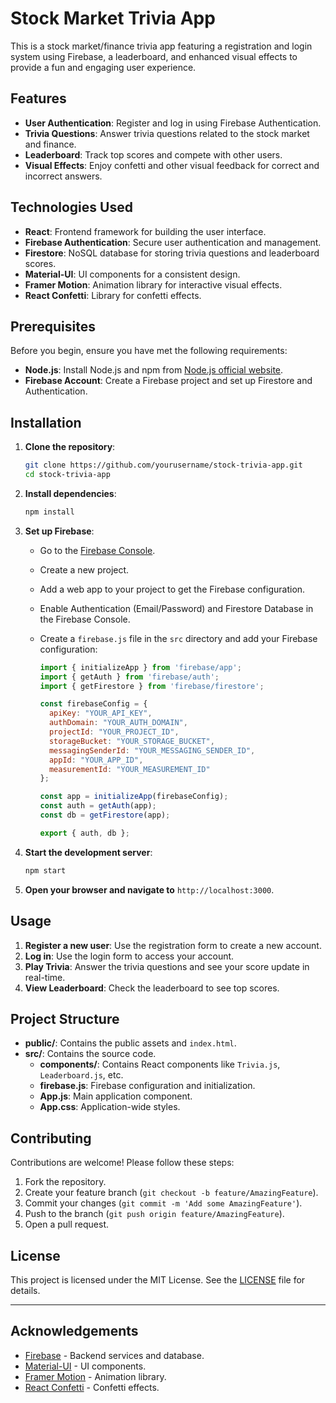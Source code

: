 # Stock Market Trivia App

This is a stock market/finance trivia app featuring a registration and login system using Firebase, a leaderboard, and enhanced visual effects to provide a fun and engaging user experience.

## Features

- **User Authentication**: Register and log in using Firebase Authentication.
- **Trivia Questions**: Answer trivia questions related to the stock market and finance.
- **Leaderboard**: Track top scores and compete with other users.
- **Visual Effects**: Enjoy confetti and other visual feedback for correct and incorrect answers.

## Technologies Used

- **React**: Frontend framework for building the user interface.
- **Firebase Authentication**: Secure user authentication and management.
- **Firestore**: NoSQL database for storing trivia questions and leaderboard scores.
- **Material-UI**: UI components for a consistent design.
- **Framer Motion**: Animation library for interactive visual effects.
- **React Confetti**: Library for confetti effects.

## Prerequisites

Before you begin, ensure you have met the following requirements:

- **Node.js**: Install Node.js and npm from [Node.js official website](https://nodejs.org/).
- **Firebase Account**: Create a Firebase project and set up Firestore and Authentication.

## Installation

1. **Clone the repository**:

   ```bash
   git clone https://github.com/yourusername/stock-trivia-app.git
   cd stock-trivia-app
   ```

2. **Install dependencies**:

   ```bash
   npm install
   ```

3. **Set up Firebase**:
   - Go to the [Firebase Console](https://console.firebase.google.com/).
   - Create a new project.
   - Add a web app to your project to get the Firebase configuration.
   - Enable Authentication (Email/Password) and Firestore Database in the Firebase Console.
   - Create a `firebase.js` file in the `src` directory and add your Firebase configuration:

     ```javascript
     import { initializeApp } from 'firebase/app';
     import { getAuth } from 'firebase/auth';
     import { getFirestore } from 'firebase/firestore';

     const firebaseConfig = {
       apiKey: "YOUR_API_KEY",
       authDomain: "YOUR_AUTH_DOMAIN",
       projectId: "YOUR_PROJECT_ID",
       storageBucket: "YOUR_STORAGE_BUCKET",
       messagingSenderId: "YOUR_MESSAGING_SENDER_ID",
       appId: "YOUR_APP_ID",
       measurementId: "YOUR_MEASUREMENT_ID"
     };

     const app = initializeApp(firebaseConfig);
     const auth = getAuth(app);
     const db = getFirestore(app);

     export { auth, db };
     ```

4. **Start the development server**:

   ```bash
   npm start
   ```

5. **Open your browser and navigate to** `http://localhost:3000`.

## Usage

1. **Register a new user**: Use the registration form to create a new account.
2. **Log in**: Use the login form to access your account.
3. **Play Trivia**: Answer the trivia questions and see your score update in real-time.
4. **View Leaderboard**: Check the leaderboard to see top scores.

## Project Structure

- **public/**: Contains the public assets and `index.html`.
- **src/**: Contains the source code.
  - **components/**: Contains React components like `Trivia.js`, `Leaderboard.js`, etc.
  - **firebase.js**: Firebase configuration and initialization.
  - **App.js**: Main application component.
  - **App.css**: Application-wide styles.

## Contributing

Contributions are welcome! Please follow these steps:

1. Fork the repository.
2. Create your feature branch (`git checkout -b feature/AmazingFeature`).
3. Commit your changes (`git commit -m 'Add some AmazingFeature'`).
4. Push to the branch (`git push origin feature/AmazingFeature`).
5. Open a pull request.

## License

This project is licensed under the MIT License. See the [LICENSE](LICENSE) file for details.


---

## Acknowledgements

- [Firebase](https://firebase.google.com/) - Backend services and database.
- [Material-UI](https://material-ui.com/) - UI components.
- [Framer Motion](https://www.framer.com/motion/) - Animation library.
- [React Confetti](https://github.com/alampros/react-confetti) - Confetti effects.